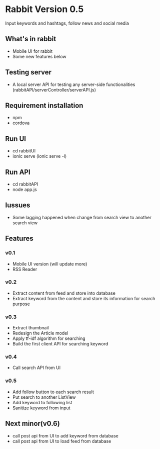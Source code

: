 # Rabbit Version 0.5
Input keywords and hashtags, follow news and social media

## What's in rabbit
* Mobile UI for rabbit
* Some new features below

## Testing server
* A local server API for testing any server-side functionalities (rabbitAPI/serverController/serverAPI.js)

## Requirement installation
* npm
* cordova

## Run UI
* cd rabbitUI
* ionic serve (ionic serve -l)

## Run API
* cd rabbitAPI
* node app.js

## Iussues
* Some lagging happened when change from search view to another search view

## Features
### v0.1
* Mobile UI version (will update more)
* RSS Reader

### v0.2
* Extract content from feed and store into database
* Extract keyword from the content and store its information for search purpose

### v0.3
* Extract thumbnail
* Redesign the Article model
* Apply tf-idf algorithm for searching
* Build the first client API for searching keyword

### v0.4
* Call search API from UI

### v0.5
* Add follow button to each search result
* Put search to another ListView
* Add keyword to following list
* Sanitize keyword from input

## Next minor(v0.6)
* call post api from UI to add keyword from database
* call post api from UI to load feed from database